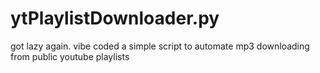# ytPlaylistDownloader.py
got lazy again. vibe coded a simple script to automate mp3 downloading from public youtube playlists
